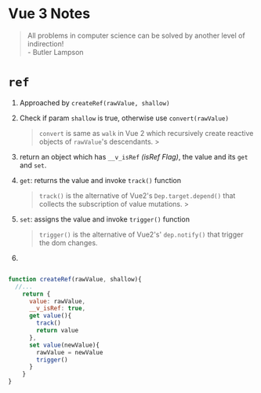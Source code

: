 # Vue 3 Notes

> All problems in computer science can be solved by another level of indirection!   
> \- Butler Lampson


# `ref`

1. Approached by `createRef(rawValue, shallow)` 
2. Check if param `shallow` is true, otherwise use `convert(rawValue)`
    > `convert` is same as `walk` in Vue 2 which recursively create reactive objects of `rawValue`'s descendants.
                                                                          >
3. return an object which has `__v_isRef` *(isRef Flag)*, the value and its `get` and `set`. 

4. `get`: returns the value and invoke `track()` function 
    > `track()` is the alternative of Vue2's `Dep.target.depend()` that collects the subscription of value mutations.
                                                              >
5. `set`: assigns the value and invoke `trigger()` function
    > `trigger()` is the alternative of Vue2's' `dep.notify()` that trigger the dom changes.
6. 

```javascript

function createRef(rawValue, shallow){
  //...
    return {
      value: rawValue,
      __v_isRef: true,
      get value(){
        track() 
        return value
      },
      set value(newValue){
        rawValue = newValue
        trigger()
      } 
    }
}
```